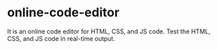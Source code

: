 # online-code-editor
It is an online code editor for HTML, CSS, and JS code. Test the HTML, CSS, and JS code in real-time output.

